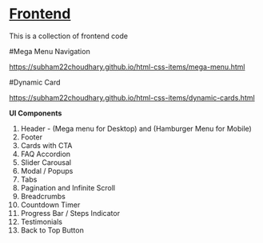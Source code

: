 # <a href="#">Frontend</a>
This is a collection of frontend code

#Mega Menu Navigation
<p><a href="https://subham22choudhary.github.io/html-css-items/mega-menu.html" target="_black">https://subham22choudhary.github.io/html-css-items/mega-menu.html</a></p>


#Dynamic Card
<p><a href="https://subham22choudhary.github.io/html-css-items/dynamic-cards.html" target="_black">https://subham22choudhary.github.io/html-css-items/dynamic-cards.html</a></p>



**UI Components**
1. Header - (Mega menu for Desktop) and (Hamburger Menu for Mobile)
2. Footer
3. Cards with CTA 
4. FAQ Accordion
5. Slider Carousal
6. Modal / Popups
7. Tabs
8. Pagination and Infinite Scroll
9. Breadcrumbs
10. Countdown Timer
11. Progress Bar / Steps Indicator
12. Testimonials
13. Back to Top Button


